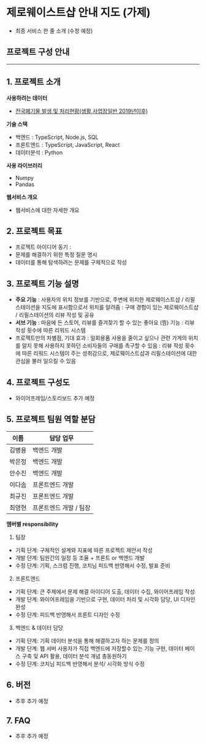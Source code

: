 # 제로웨이스트샵 안내 지도 (가제)
- 최종 서비스 한 줄 소개 (수정 예정)


## 프로젝트 구성 안내
---

## 1. 프로젝트 소개

**사용하려는 데이터**
  - [전국폐기물 발생 및 처리현황(생활,사업장일반 2019년이후)](https://www.recycling-info.or.kr/sds/ntnProcessIndex.do?menuNo=M130309)

**기술 스택**
  - 백엔드 : TypeScript, Node.js, SQL
  - 프론트엔드 : TypeScript, JavaScript, React
  - 데이터분석 : Python

**사용 라이브러리**
  - Numpy
  - Pandas

**웹서비스 개요**
  - 웹서비스에 대한 자세한 개요

## 2. 프로젝트 목표

  - 프로젝트 아이디어 동기
    :
  - 문제를 해결하기 위한 특정 질문 명시
  - 데이터를 통해 탐색하려는 문제를 구체적으로 작성


## 3. 프로젝트 기능 설명

  - **주요 기능**
    : 사용자의 위치 정보를 기반으로, 주변에 위치한 제로웨이스트샵 / 리필스테이션을 지도에 표시함으로서 위치를 알려줌
    : 구매 경험이 있는 제로웨이스트샵 / 리필스테이션의 리뷰 작성 및 공유
  - **서브 기능**
    : 마음에 든 스토어, 리뷰를 즐겨찾기 할 수 있는 좋아요 (찜) 기능
    : 리뷰 작성 횟수에 따른 리워드 시스템
  - 프로젝트만의 차별점, 기대 효과
    : 일회용품 사용을 줄이고 싶으나 관련 가게의 위치를 알지 못해 사용하지 못하던 소비자들의 구매를 촉구할 수 있음
    : 리뷰 작성 횟수에 따른 리워드 시스템이 주는 성취감으로, 제로웨이스트샵과 리필스테이션에 대한 관심을 불러 일으킬 수 있음

## 4. 프로젝트 구성도
  - 와이어프레임/스토리보드 추가 예정

## 5. 프로젝트 팀원 역할 분담
| 이름 | 담당 업무 |
| ------ | ------ |
| 김병용 | 백엔드 개발 |
| 박은정 | 백엔드 개발 |
| 안수진 | 백엔드 개발 |
| 이다솜 | 프론트엔드 개발 |
| 최규진 | 프론트엔드 개발 |
| 최영현 | 프론트엔드 개발 / 팀장 |

**멤버별 responsibility**

1. 팀장 

- 기획 단계: 구체적인 설계와 지표에 따른 프로젝트 제안서 작성
- 개발 단계: 팀원간의 일정 등 조율 + 프론트 or 백엔드 개발
- 수정 단계: 기획, 스크럼 진행, 코치님 피드백 반영해서 수정, 발표 준비

2. 프론트엔드 

- 기획 단계: 큰 주제에서 문제 해결 아이디어 도출, 데이터 수집, 와이어프레임 작성
- 개발 단계: 와이어프레임을 기반으로 구현, 데이터 처리 및 시각화 담당, UI 디자인 완성
- 수정 단계: 피드백 반영해서 프론트 디자인 수정

 3. 백엔드 & 데이터 담당  

- 기획 단계: 기획 데이터 분석을 통해 해결하고자 하는 문제를 정의
- 개발 단계: 웹 서버 사용자가 직접 백엔드에 저장할수 있는 기능 구현, 데이터 베이스 구축 및 API 활용, 데이터 분석 개념 총동원하기
- 수정 단계: 코치님 피드백 반영해서 분석/ 시각화 방식 수정

## 6. 버전
  - 추후 추가 예정

## 7. FAQ
  - 추후 추가 예정
